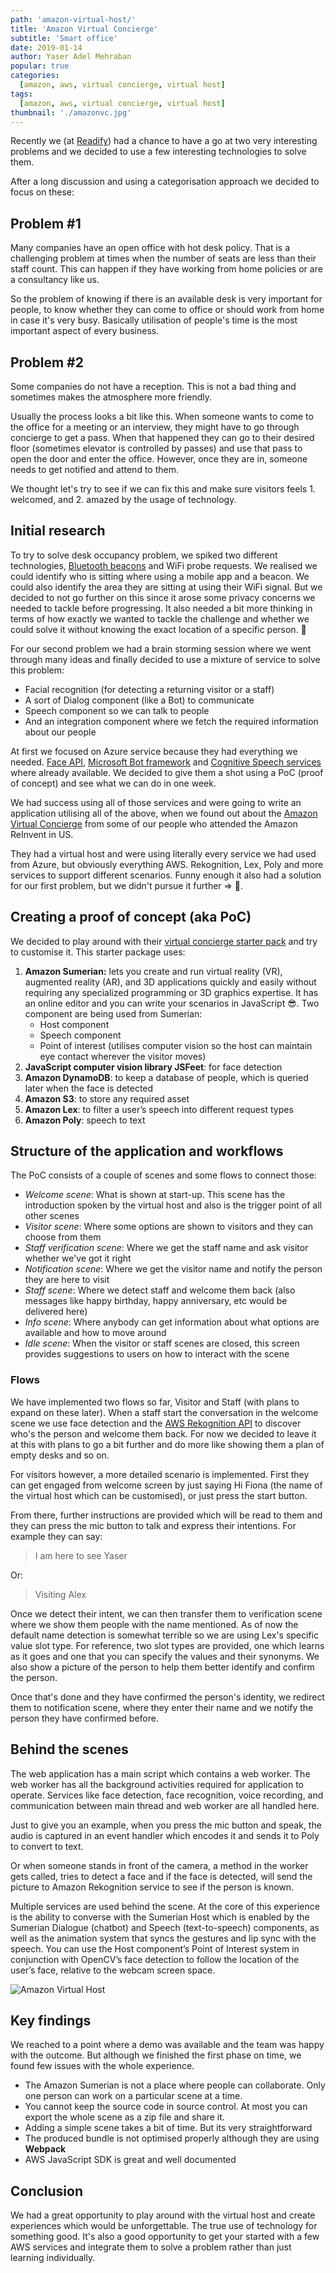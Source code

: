 ```yaml
---
path: 'amazon-virtual-host/'
title: 'Amazon Virtual Concierge'
subtitle: 'Smart office'
date: 2019-01-14
author: Yaser Adel Mehraban
popular: true
categories:
  [amazon, aws, virtual concierge, virtual host]
tags:
  [amazon, aws, virtual concierge, virtual host]
thumbnail: './amazonvc.jpg'
---
```


Recently we (at [Readify](https://readify.net/)) had a chance to have a go at two very interesting problems and we decided to use a few interesting technologies to solve them.

<!--more-->

After a long discussion and using a categorisation approach we decided to focus on these:

## Problem #1

Many companies have an open office with hot desk policy. That is a challenging problem at times when the number of seats are less than their staff count. This can happen if they have working from home policies or are a consultancy like us.

So the problem of knowing if there is an available desk is very important for people, to know whether they can come to office or should work from home in case it's very busy. Basically utilisation of people's time is the most important aspect of every business.

## Problem #2

Some companies do not have a reception. This is not a bad thing and sometimes makes the atmosphere more friendly.

Usually the process looks a bit like this. When someone wants to come to the office for a meeting or an interview, they might have to go through concierge to get a pass. When that happened they can go to their desired floor (sometimes elevator is controlled by passes) and use that pass to open the door and enter the office. However, once they are in, someone needs to get notified and attend to them.

We thought let's try to see if we can fix this and make sure visitors feels 1. welcomed, and 2. amazed by the usage of technology.

## Initial research

To try to solve desk occupancy problem, we spiked two different technologies, [Bluetooth beacons](https://en.wikipedia.org/wiki/Bluetooth_low_energy_beacon) and WiFi probe requests. We realised we could identify who is sitting where using a mobile app and a beacon. We could also identify the area they are sitting at using their WiFi signal. But we decided to not go further on this since it arose some privacy concerns we needed to tackle before progressing. It also needed a bit more thinking in terms of how exactly we wanted to tackle the challenge and whether we could solve it without knowing the exact location of a specific person. 🤔

For our second problem we had a brain storming session where we went through many ideas and finally decided to use a mixture of service to solve this problem:

- Facial recognition (for detecting a returning visitor or a staff)
- A sort of Dialog component (like a Bot) to communicate
- Speech component so we can talk to people
- And an integration component where we fetch the required information about our people

At first we focused on Azure service because they had everything we needed. [Face API](https://azure.microsoft.com/en-au/services/cognitive-services/face/), [Microsoft Bot framework](https://dev.botframework.com/) and [Cognitive Speech services](https://azure.microsoft.com/en-au/services/cognitive-services/speech-services/) where already available. We decided to give them a shot using a PoC (proof of concept) and see what we can do in one week.

We had success using all of those services and were going to write an application utilising all of the above, when we found out about the [Amazon Virtual Concierge](https://docs.sumerian.amazonaws.com/articles/concierge-experience/) from some of our people who attended the Amazon ReInvent in US.

They had a virtual host and were using literally every service we had used from Azure, but obviously everything AWS. Rekognition, Lex, Poly and more services to support different scenarios. Funny enough it also had a solution for our first problem, but we didn't pursue it further => 🔐.

## Creating a proof of concept (aka PoC)

We decided to play around with their [virtual concierge starter pack](https://docs.sumerian.amazonaws.com/articles/virtual-concierge/) and try to customise it. This starter package uses:

1. **Amazon Sumerian:** lets you create and run virtual reality (VR), augmented reality (AR), and 3D applications quickly and easily without requiring any specialized programming or 3D graphics expertise. It has an online editor and you can write your scenarios in JavaScript 😎. Two component are being used from Sumerian:
   - Host component
   - Speech component
   - Point of interest (utilises computer vision so the host can maintain eye contact wherever the visitor moves)
2. **JavaScript computer vision library JSFeet**: for face detection
3. **Amazon DynamoDB**: to keep a database of people, which is queried later when the face is detected
4. **Amazon S3**: to store any required asset
5. **Amazon Lex**: to filter a user’s speech into different request types
6. **Amazon Poly**: speech to text

## Structure of the application and workflows

The PoC consists of a couple of scenes and some flows to connect those:

- _Welcome scene_: What is shown at start-up. This scene has the introduction spoken by the virtual host and also is the trigger point of all other scenes
- _Visitor scene_: Where some options are shown to visitors and they can choose from them
- _Staff verification scene_: Where we get the staff name and ask visitor whether we've got it right
- _Notification scene_: Where we get the visitor name and notify the person they are here to visit
- _Staff scene_: Where we detect staff and welcome them back (also messages like happy birthday, happy anniversary, etc would be delivered here)
- _Info scene_: Where anybody can get information about what options are available and how to move around
- _Idle scene_: When the visitor or staff scenes are closed, this screen provides suggestions to users on how to interact with the scene

### Flows

We have implemented two flows so far, Visitor and Staff (with plans to expand on these later). When a staff start the conversation in the welcome scene we use face detection and the [AWS Rekognition API](https://aws.amazon.com/rekognition/) to discover who's the person and welcome them back. For now we decided to leave it at this with plans to go a bit further and do more like showing them a plan of empty desks and so on.

For visitors however, a more detailed scenario is implemented. First they can get engaged from welcome screen by just saying Hi Fiona (the name of the virtual host which can be customised), or just press the start button.

From there, further instructions are provided which will be read to them and they can press the mic button to talk and express their intentions. For example they can say:

> I am here to see Yaser

Or:

> Visiting Alex

Once we detect their intent, we can then transfer them to verification scene where we show them people with the name mentioned. As of now the default name detection is somewhat terrible so we are using Lex's specific value slot type. For reference, two slot types are provided, one which learns as it goes and one that you can specify the values and their synonyms. We also show a picture of the person to help them better identify and confirm the person.

Once that's done and they have confirmed the person's identity, we redirect them to notification scene, where they enter their name and we notify the person they have confirmed before.

## Behind the scenes

The web application has a main script which contains a web worker. The web worker has all the background activities required for application to operate. Services like face detection, face recognition, voice recording, and communication between main thread and web worker are all handled here.

Just to give you an example, when you press the mic button and speak, the audio is captured in an event handler which encodes it and sends it to Poly to convert to text.

Or when someone stands in front of the camera, a method in the worker gets called, tries to detect a face and if the face is detected, will send the picture to Amazon Rekognition service to see if the person is known.

Multiple services are used behind the scene. At the core of this experience is the ability to converse with the Sumerian Host which is enabled by the Sumerian Dialogue (chatbot) and Speech (text-to-speech) components, as well as the animation system that syncs the gestures and lip sync with the speech. You can use the Host component’s Point of Interest system in conjunction with OpenCV’s face detection to follow the location of the user’s face, relative to the webcam screen space.

![Amazon Virtual Host](./vh.jfif)

## Key findings

We reached to a point where a demo was available and the team was happy with the outcome. But although we finished the first phase on time, we found few issues with the whole experience.

- The Amazon Sumerian is not a place where people can collaborate. Only one person can work on a particular scene at a time.
- You cannot keep the source code in source control. At most you can export the whole scene as a zip file and share it.
- Adding a simple scene takes a bit of time. But its very straightforward
- The produced bundle is not optimised properly although they are using **Webpack**
- AWS JavaScript SDK is great and well documented

## Conclusion

We had a great opportunity to play around with the virtual host and create experiences which would be unforgettable. The true use of technology for something good. It's also a good opportunity to get your started with a few AWS services and integrate them to solve a problem rather than just learning individually.
